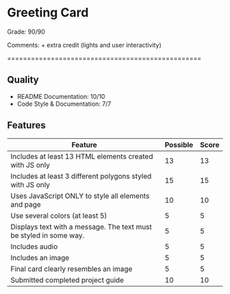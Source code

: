 # Greeting Card

Grade: 90/90

Comments: + extra credit (lights and user interactivity)

=================================================

## Quality
- README Documentation: 10/10
- Code Style & Documentation:     7/7

## Features

| Feature                                                                 | Possible   | Score |
|-------------------------------------------------------------------------|------------|-------|
|Includes at least 13 HTML elements created with JS only | 13 | 13  |
|Includes at least 3 different polygons styled with JS only | 15 | 15  |
|Uses JavaScript ONLY to style all elements and page| 10 | 10  |
|Use several colors (at least 5)| 5 | 5  |
|Displays text with a message.  The text must be styled in some way.| 5 | 5  |
|Includes audio | 5 |  5 |
|Includes an image| 5 | 5  |  (gif)
|Final card clearly resembles an image  | 5  | 5  |
|Submitted completed project guide | 10 | 10  |



